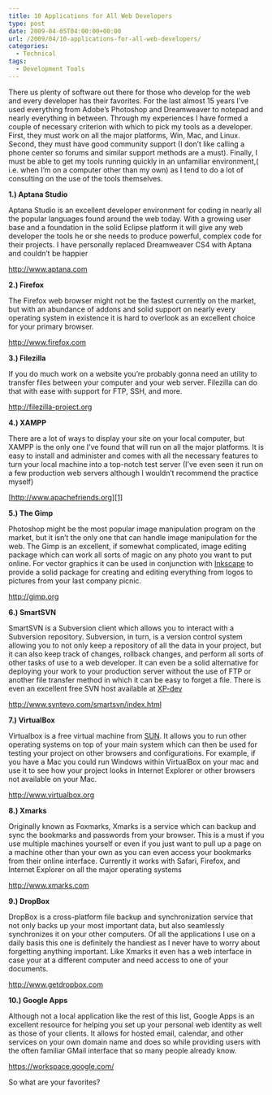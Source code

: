 ```yaml
---
title: 10 Applications for All Web Developers
type: post
date: 2009-04-05T04:00:00+00:00
url: /2009/04/10-applications-for-all-web-developers/
categories:
  - Technical
tags:
  - Development Tools
---
```


There us plenty of software out there for those who develop for the web and every developer has their favorites. For the last almost 15 years I’ve used everything from Adobe’s Photoshop and Dreamweaver to notepad and nearly everything in between. Through my experiences I have formed a couple of necessary criterion with which to pick my tools as a developer. First, they must work on all the major platforms, Win, Mac, and Linux. Second, they must have good community support (I don’t like calling a phone center so forums and similar support methods are a must). Finally, I must be able to get my tools running quickly in an unfamiliar environment,( i.e. when I’m on a computer other than my own) as I tend to do a lot of consulting on the use of the tools themselves.

**1.) Aptana Studio**

Aptana Studio is an excellent developer environment for coding in nearly all the popular languages found around the web today. With a growing user base and a foundation in the solid Eclipse platform it will give any web developer the tools he or she needs to produce powerful, complex code for their projects. I have personally replaced Dreamweaver CS4 with Aptana and couldn’t be happier

<http://www.aptana.com>

**2.) Firefox**

The Firefox web browser might not be the fastest currently on the market, but with an abundance of addons and solid support on nearly every operating system in existence it is hard to overlook as an excellent choice for your primary browser.

<http://www.firefox.com>

**3.) Filezilla**

If you do much work on a website you’re probably gonna need an utility to transfer files between your computer and your web server. Filezilla can do that with ease with support for FTP, SSH, and more.

<http://filezilla-project.org>

**4.) XAMPP**

There are a lot of ways to display your site on your local computer, but XAMPP is the only one I’ve found that will run on all the major platforms. It is easy to install and administer and comes with all the necessary features to turn your local machine into a top-notch test server (I’ve even seen it run on a few production web servers although I wouldn’t recommend the practice myself)

[http://www.apachefriends.org][1]

**5.) The Gimp**

Photoshop might be the most popular image manipulation program on the market, but it isn’t the only one that can handle image manipulation for the web. The Gimp is an excellent, if somewhat complicated, image editing package which can work all sorts of magic on any photo you want to put online. For vector graphics it can be used in conjunction with <a href="http://www.inkscape.org" target="_blank" rel="noopener noreferrer">Inkscape</a> to provide a solid package for creating and editing everything from logos to pictures from your last company picnic.

<http://gimp.org>

**6.) SmartSVN**

SmartSVN is a Subversion client which allows you to interact with a Subversion repository. Subversion, in turn, is a version control system allowing you to not only keep a repository of all the data in your project, but it can also keep track of changes, rollback changes, and perform all sorts of other tasks of use to a web developer. It can even be a solid alternative for deploying your work to your production server without the use of FTP or another file transfer method in which it can be easy to forget a file. There is even an excellent free SVN host available at <a href="http://xp-dev.com/" target="_blank" rel="noopener noreferrer">XP-dev</a>

<http://www.syntevo.com/smartsvn/index.html>

**7.) VirtualBox**

Virtualbox is a free virtual machine from <a href="http://www.sun.com/" target="_blank" rel="noopener noreferrer">SUN</a>. It allows you to run other operating systems on top of your main system which can then be used for testing your project on other browsers and configurations. For example, if you have a Mac you could run Windows within VirtualBox on your mac and use it to see how your project looks in Internet Explorer or other browsers not available on your Mac.

<http://www.virtualbox.org>

**8.) Xmarks**

Originally known as Foxmarks, Xmarks is a service which can backup and sync the bookmarks and passwords from your browser. This is a must if you use multiple machines yourself or even if you just want to pull up a page on a machine other than your own as you can even access your bookmarks from their online interface. Currently it works with Safari, Firefox, and Internet Explorer on all the major operating systems

http://www.xmarks.com

**9.) DropBox**

DropBox is a cross-platform file backup and synchronization service that not only backs up your most important data, but also seamlessly synchronizes it on your other computers. Of all the applications I use on a daily basis this one is definitely the handiest as I never have to worry about forgetting anything important. Like Xmarks it even has a web interface in case your at a different computer and need access to one of your documents.

<http://www.getdropbox.com>

**10.) Google Apps**

Although not a local application like the rest of this list, Google Apps is an excellent resource for helping you set up your personal web identity as well as those of your clients. It allows for hosted email, calendar, and other services on your own domain name and does so while providing users with the often familiar GMail interface that so many people already know.

<https://workspace.google.com/>

So what are your favorites?

 [1]: https://www.apachefriends.org